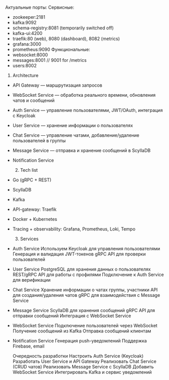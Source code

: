 Актуальные порты:
Сервисные:
- zookeeper:2181
- kafka:9092
- schema-registry:8081 (temporarily switched off)
- kafka-ui:4200
- traefik:80 (web), 8080 (dashboard), 8082 (metrics)
- grafana:3000
- prometheus:9090
Функциональные:
- websocket:8000
- messages:8001 // 9001 for /metrics
- users:8002

1. Architecture
- API Gateway — маршрутизация запросов
- WebSocket Service — обработка реального времени, обновления чатов и сообщений
- Auth Service — управление пользователями, JWT/OAuth, интеграция с Keycloak
- User Service — хранение информации о пользователях
- Chat Service — управление чатами, добавление/удаление пользователей в группы
- Message Service — отправка и хранение сообщений в ScyllaDB
- Notification Service

    2. Tech list
- Go (gRPC + REST)
- ScyllaDB
- Kafka
- API-gateway: Traefik
- Docker + Kubernetes
- Tracing + observability: Grafana, Prometheus, Loki, Tempo

    3. Services
- Auth Service
    Используем Keycloak для управления пользователями
    Генерация и валидация JWT-токенов
    gRPC API для проверки пользователей
- User Service
    PostgreSQL для хранения данных о пользователях
    REST/gRPC API для работы с профилями
    Подключение к Auth Service для верификации
- Chat Service
    Хранение информации о чатах группы, участники
    API для создания/удаления чатов
    gRPC для взаимодействия с Message Service
- Message Service
    ScyllaDB для хранения сообщений
    gRPC API для отправки сообщений
    Интеграция с WebSocket Service
- WebSocket Service
    Подключение пользователей через WebSocket
    Получение сообщений из Kafka
    Отправка сообщений клиентам
- Notification Service
    Генерация push-уведомлений
    Поддержка Firebase, email
    
    Очередность разработки
Настроить Auth Service (Keycloak)
Разработать User Service и API Gateway
Реализовать Chat Service (CRUD чатов)
Реализовать Message Service с ScyllaDB
Добавить WebSocket Service
Интегрировать Kafka и сервис уведомлений